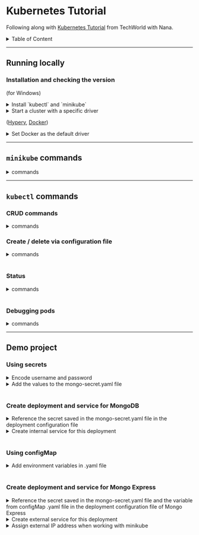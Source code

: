 # Kubernetes Tutorial

Following along with [Kubernetes Tutorial](https://www.youtube.com/watch?v=X48VuDVv0do&t=2s&ab_channel=TechWorldwithNana) from TechWorld with Nana.

<details>
    <summary>Table of Content</summary>

  - [Running locally](#running-locally)
    - [Installation and checking the version](#installation-and-checking-the-version)
  - [`minikube` commands](#minikube-commands)
  - [`kubectl` commands](#kubectl-commands)
    - [CRUD commands](#crud-commands)
    - [Create / delete via configuration file](#create--delete-via-configuration-file)
    - [Status](#status)
    - [Debugging pods](#debugging-pods)
  - [Demo project](#demo-project)
    - [Using secrets](#using-secrets)
    - [Create deployment and service for MongoDB](#create-deployment-and-service-for-mongodb)
    - [Using configMap](#using-configmap)
    - [Create deployment and service for Mongo Express](#create-deployment-and-service-for-mongo-express)

</details>

---

## Running locally

### Installation and checking the version

(for Windows)

<details>
    <summary>Install `kubectl` and `minikube`</summary>

```bash
choco install kubernetes-cli
kubectl version
kubectl version --client

choco install minikube
minikube version
```

</details>

<details>
    <summary>Start a cluster with a specific driver</summary>

```bash
minikube start --driver=hyperv
minikube start --vm-driver hyperv

minikube start --driver=docker

minikube start --vm-driver=hyperkit
```

</details>

([Hyperv](https://minikube.sigs.k8s.io/docs/drivers/hyperv/), [Docker](https://minikube.sigs.k8s.io/docs/drivers/docker/))

<details>
    <summary>Set Docker as the default driver</summary>

```bash
minikube config set driver docker
```

</details>

---

## `minikube` commands

<details>
    <summary>commands</summary>

```bash
minikube start
minikube status
minikube stop

minikube delete
minikube delete all

# Assign IP address for external service
minikube service [service-name]
```

</details>

---

## `kubectl` commands

### CRUD commands

<details>
    <summary>commands</summary>

```bash
kubectl create deployment [deployment-name]
kubectl create deployment [deployment-name] --image=[image-name] [--dry-run] [options]

kubectl edit deployment [deployment-name]

kubectl delete deployment [deployment-name]
```

</details>

### Create / delete via configuration file

<details>
    <summary>commands</summary>

```bash
kubectl apply -f [file-name.yaml]

kubectl delete -f [file-name.yaml]
```

</details>
<br/>

### Status

<details>
    <summary>commands</summary>

```bash
kubectl get all
kubectl get all | grep [name]

kubectl get nodes

kubectl get pod
# Get more information about the mod
kubectl get pod -o wide
# Watch for changes
kubectl get pod --watch

kubectl get service
kubectl get replicaset

kubectl get deployment
# Check status
kubectl get deployment [deployment-name] -o yaml
# Save status
kubectl get deployment [deployment-name] -o yaml > result.yaml

kubectl get secret
```

</details>
<br/>

### Debugging pods

<details>
    <summary>commands</summary>

```bash
kubectl logs [pod-name]
lubectl exec -it [pod-name] -- bin/bash

kubectl describe pod [pod-name]
kubectl describe service [service-name]
```

</details>

---

## Demo project

### Using secrets

<details>
    <summary>Encode username and password</summary>

```bash
echo -n 'secret' | base64
```

</details>

<details>
    <summary>Add the values to the mongo-secret.yaml file</summary>

```yaml
apiVersion: v1
kind: Secret
metadata:
  name: mongo-secret
type: Opaque
data:
  mongo-root-username: <base64 encoded>
  mongo-root-password: <base64 encoded>
```

</details>
<br/>

### Create deployment and service for MongoDB

<details>
    <summary>Reference the secret saved in the mongo-secret.yaml file in the deployment configuration file</summary>

```yaml
apiVersion: apps/v1
kind: Deployment
metadata:
  name: mongo-deployment
  labels:
    app: mongo
spec:
  # ...
  template:
    # ...
    spec:
      containers:
      - name: mongo
        image: mongo
        ports:
        # Default port
        - containerPort: 27017
        env:
        - name: MONGO_INITDB_ROOT_USERNAME
          valueFrom:
            secretKeyRef:
              # mongo-secret.yaml > metadata > name
              name: mongo-secret
              key: mongo-root-username
        - name: MONGO_INITDB_ROOT_PASSWORD
          valueFrom:
            secretKeyRef:
              # mongo-secret.yaml > metadata > name
              name: mongo-secret
              key: mongo-root-password
```

</details>

<details>
  <summary>Create internal service for this deployment</summary>

```yaml
apiVersion: v1
kind: Service
metadata:
  name: mongo-service
spec:
  selector:
    app: mongo
  # type not specified -> Internal service, ClusterIP type
  ports:
    - protocol: TCP
      # Service port
      port: 27017
      # Container / Pod port of deployment
      targetPort: 27017
```
</details>
<br/>

### Using configMap

<details>
    <summary>Add environment variables in .yaml file</summary>

```yaml
apiVersion: v1
kind: ConfigMap
metadata:
  name: mongo-configmap
data:
  database_url: mongo-service
```

</details>
<br/>

### Create deployment and service for Mongo Express

<details>
    <summary>Reference the secret saved in the mongo-secret.yaml file and the variable from configMap .yaml file in the deployment configuration file of Mongo Express</summary>

```yaml
apiVersion: apps/v1
kind: Deployment
metadata:
  name: mongo-express-deployment
  labels:
    app: mongo-express
spec:
  # ...
  template:
    # ...
    spec:
      containers:
      - name: mongo-express
        image: mongo-express
        ports:
        # Default port
        - containerPort: 8081
        env:
        - name: ME_CONFIG_MONGODB_ADMINUSERNAME 
          valueFrom:
            secretKeyRef:
              # mongo-secret.yaml > metadata > name
              name: mongodb-secret
              key: mongo-root-username
        - name: ME_CONFIG_MONGODB_ADMINPASSWORD  
          valueFrom:
            secretKeyRef:
              # mongo-secret.yaml > metadata > name
              name: mongodb-secret
              key: mongo-root-password
        - name: ME_CONFIG_MONGODB_SERVER        
          valueFrom:
            configMapKeyRef:
              # mongo-configmap.yaml > metadata > name
              name: mongo-configmap
              key: database_url
```

</details>

<details>
  <summary>Create external service for this deployment</summary>

```yaml
apiVersion: v1
kind: Service
metadata:
  name: mongo-express-service
spec:
  selector:
    app: mongo-express
  # Making it an external service
  type: LoadBalancer
  ports:
    - protocol: TCP
      # Service port
      port: 8081
      # Container / Pod port of deployment
      targetPort: 8081
      # Port for external IP address, must be between 30000 - 32767
      nodePort: 30000
```

</details>

<details>
  <summary>Assign external IP address when working with minikube</summary>

```bash
minikube service mongo-express-service
```
  
</details>